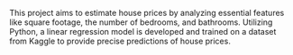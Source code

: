 This project aims to estimate house prices by analyzing essential features like square footage, the number of bedrooms, and bathrooms. Utilizing Python, a linear regression model is developed and trained on a dataset from Kaggle to provide precise predictions of house prices.

